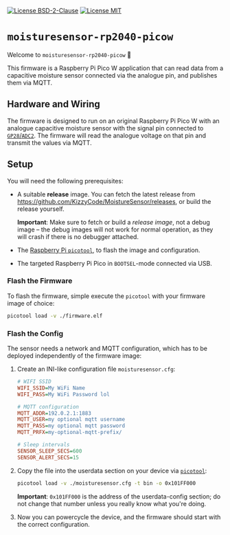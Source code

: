 [![License BSD-2-Clause](https://img.shields.io/badge/License-BSD--2--Clause-blue.svg)](https://opensource.org/licenses/BSD-2-Clause)
[![License MIT](https://img.shields.io/badge/License-MIT-blue.svg)](https://opensource.org/licenses/MIT)


# `moisturesensor-rp2040-picow`
Welcome to `moisturesensor-rp2040-picow` 🎉

This firmware is a Raspberry Pi Pico W application that can read data from a capacitive moisture sensor connected via
the analogue pin, and publishes them via MQTT.


## Hardware and Wiring
The firmware is designed to run on an original Raspberry Pi Pico W with an analogue capacitive moisture sensor with the
signal pin connected to [`GP28`/`ADC2`](./RPi%20Pico%20Pinout.png). The firmware will read the analogue voltage on that
pin and transmit the values via MQTT. 


## Setup
You will need the following prerequisites:
- A suitable **release** image. You can fetch the latest release from
  <https://github.com/KizzyCode/MoistureSensor/releases>, or build the release yourself.

  **Important**: Make sure to fetch or build a _release image_, not a debug image – the debug images will not work for 
  normal operation, as they will crash if there is no debugger attached.
- The [Raspberry Pi `picotool`](https://github.com/raspberrypi/picotool), to flash the image and configuration.
- The targeted Raspberry Pi Pico in `BOOTSEL`-mode connected via USB.


### Flash the Firmware
To flash the firmware, simple execute the `picotool` with your firmware image of choice:
```sh
picotool load -v ./firmware.elf
```


### Flash the Config
The sensor needs a network and MQTT configuration, which has to be deployed independently of the firmware image:

1. Create an INI-like configuration file `moisturesensor.cfg`:
   ```ini
   # WIFI SSID
   WIFI_SSID=My WiFi Name
   WIFI_PASS=My WiFi Password lol
   
   # MQTT configuration
   MQTT_ADDR=192.0.2.1:1883
   MQTT_USER=my optional mqtt username
   MQTT_PASS=my optional mqtt password
   MQTT_PRFX=my-optional-mqtt-prefix/
   
   # Sleep intervals
   SENSOR_SLEEP_SECS=600
   SENSOR_ALERT_SECS=15
   ```

2. Copy the file into the userdata section on your device via [`picotool`](https://github.com/raspberrypi/picotool):
   ```sh
   picotool load -v ./moisturesensor.cfg -t bin -o 0x101FF000
   ```

   **Important**: `0x101FF000` is the address of the userdata-config section; do not change that number unless you
   really know what you're doing.

3. Now you can powercycle the device, and the firmware should start with the correct configuration.

